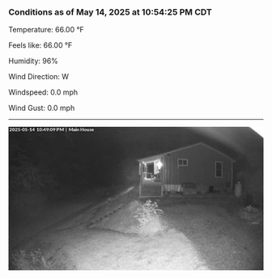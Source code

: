### Conditions as of May 14, 2025 at 10:54:25 PM CDT 

Temperature: 66.00 &deg;F

Feels like: 66.00 &deg;F

Humidity: 96%

Wind Direction: W

Windspeed: 0.0 mph

Wind Gust: 0.0 mph

---

<img src="./images/latest.jpeg"/>

